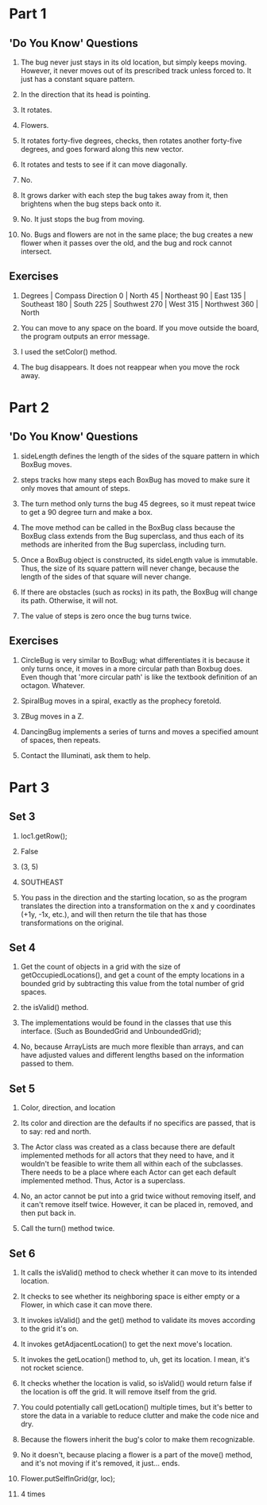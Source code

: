 # Part 1

## 'Do You Know' Questions

1. The bug never just stays in its old location, but simply keeps moving. However, it never moves out of its prescribed track unless forced to. It just has a constant square pattern.

2. In the direction that its head is pointing.

3. It rotates.

4. Flowers.

5. It rotates forty-five degrees, checks, then rotates another forty-five degrees, and goes forward along this new vector. 

6. It rotates and tests to see if it can move diagonally.

7. No.

8. It grows darker with each step the bug takes away from it, then brightens when the bug steps back onto it.

9. No. It just stops the bug from moving.

10. No. Bugs and flowers are not in the same place; the bug creates a new flower when it passes over the old, and the bug and rock cannot intersect.

## Exercises

1. Degrees | Compass Direction
 		 0 | North
		45 | Northeast
		90 | East
	   135 | Southeast
	   180 | South
	   225 | Southwest
	   270 | West
	   315 | Northwest
	   360 | North

2. You can move to any space on the board. If you move outside the board, the program outputs an error message.

3. I used the setColor() method.

4. The bug disappears. It does not reappear when you move the rock away.


# Part 2

## 'Do You Know' Questions

1. sideLength defines the length of the sides of the square pattern in which BoxBug moves.

2. steps tracks how many steps each BoxBug has moved to make sure it only moves that amount of steps.

3. The turn method only turns the bug 45 degrees, so it must repeat twice to get a 90 degree turn and make a box.

4. The move method can be called in the BoxBug class because the BoxBug class extends from the Bug superclass, and thus each of its methods are inherited from the Bug superclass, including turn.

5. Once a BoxBug object is constructed, its sideLength value is immutable. Thus, the size of its square pattern will never change, because the length of the sides of that square will never change.

6. If there are obstacles (such as rocks) in its path, the BoxBug will change its path. Otherwise, it will not. 

7. The value of steps is zero once the bug turns twice.

## Exercises

1. CircleBug is very similar to BoxBug; what differentiates it is because it only turns once, it moves in a more circular path than Boxbug does. Even though that 'more circular path' is like the textbook definition of an octagon. Whatever.

2. SpiralBug moves in a spiral, exactly as the prophecy foretold.

3. ZBug moves in a Z.

4. DancingBug implements a series of turns and moves a specified amount of spaces, then repeats.

5. Contact the Illuminati, ask them to help.

# Part 3

## Set 3

1. loc1.getRow();

2. False

3. (3, 5)

4. SOUTHEAST

5. You pass in the direction and the starting location, so as the program translates the direction into a transformation on the x and y coordinates (+1y, -1x, etc.), and will then return the tile that has those transformations on the original.

## Set 4

1. Get the count of objects in a grid with the size of getOccupiedLocations(), and get a count of the empty locations in a bounded grid by subtracting this value from the total number of grid spaces.

2. the isValid() method.

3. The implementations would be found in the classes that use this interface. (Such as BoundedGrid and UnboundedGrid);

4. No, because ArrayLists are much more flexible than arrays, and can have adjusted values and different lengths based on the information passed to them.

## Set 5

1. Color, direction, and location

2. Its color and direction are the defaults if no specifics are passed, that is to say: red and north.

3. The Actor class was created as a class because there are default implemented methods for all actors that they need to have, and it wouldn't be feasible to write them all within each of the subclasses. There needs to be a place where each Actor can get each default implemented method. Thus, Actor is a superclass.

4. No, an actor cannot be put into a grid twice without removing itself, and it can't remove itself twice. However, it can be placed in, removed, and then put back in.

5. Call the turn() method twice.

## Set 6

1. It calls the isValid() method to check whether it can move to its intended location.

2. It checks to see whether its neighboring space is either empty or a Flower, in which case it can move there.

3. It invokes isValid() and the get() method to validate its moves according to the grid it's on.

4. It invokes getAdjacentLocation() to get the next move's location.

5. It invokes the getLocation() method to, uh, get its location. I mean, it's not rocket science.

6. It checks whether the location is valid, so isValid() would return false if the location is off the grid. It will remove itself from the grid.

7. You could potentially call getLocation() multiple times, but it's better to store the data in a variable to reduce clutter and make the code nice and dry.

8. Because the flowers inherit the bug's color to make them recognizable.

9. No it doesn't, because placing a flower is a part of the move() method, and it's not moving if it's removed, it just... ends.

10. Flower.putSelfInGrid(gr, loc);

11. 4 times


 